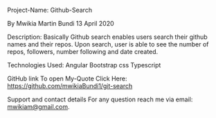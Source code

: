 Project-Name:
  Github-Search

By Mwikia Martin Bundi 13 April 2020

Description:
 Basically Github search enables users search their github names and their repos. Upon search, user is able to see the number of repos, followers, number following and date created.

Technologies Used: 
  Angular
  Bootstrap 
  css
  Typescript

GitHub link To open My-Quote Click Here: https://github.com/mwikiaBundi1/git-search

Support and contact details For any question reach me via email: mwikiam@gmail.com.
